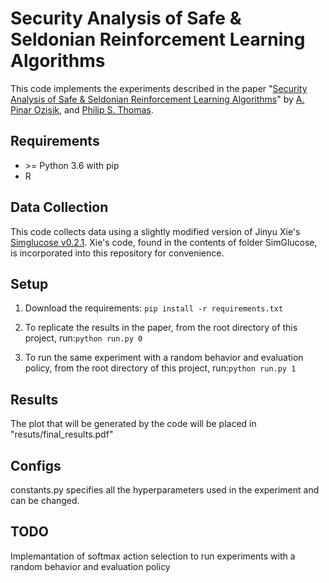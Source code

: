 # Security Analysis of Safe & Seldonian Reinforcement Learning Algorithms

This code implements the experiments described in the paper
"[Security Analysis of Safe & Seldonian Reinforcement Learning Algorithms](https://people.cs.umass.edu/~pinar/ozisik.neurips.2020.pdf)"
by [A. Pinar Ozisik](https://cs.umass.edu/~pinar), and [Philip S. Thomas](https://people.cs.umass.edu/~pthomas/).

Requirements
----
- \>= Python 3.6 with pip
- R

Data Collection
----
This code collects data using a slightly modified version of Jinyu Xie's [Simglucose v0.2.1](https://github.com/jxx123/simglucose). Xie's code, found in the contents of folder SimGlucose, is incorporated into this repository for convenience.  

Setup
----
1. Download the requirements: ```pip install -r requirements.txt```

2. To replicate the results in the paper, from the root directory of this project, run:```python run.py 0```

3. To run the same experiment with a random behavior and evaluation policy, from the root directory of this project, run:```python run.py 1```

Results
----
The plot that will be generated by the code will be placed in "resuts/final_results.pdf"

Configs
----
constants.py specifies all the hyperparameters used in the experiment and can be changed.

TODO
----
Implemantation of softmax action selection to run experiments with a random behavior and evaluation policy